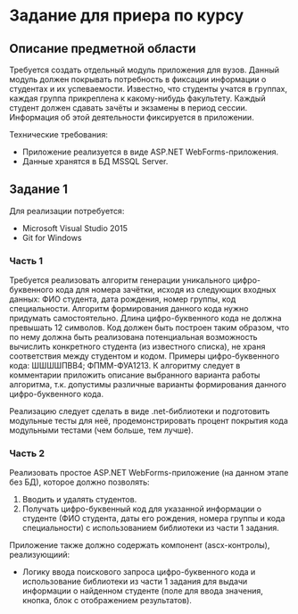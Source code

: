 # Задание для приера по курсу

## Описание предметной области

Требуется создать отдельный модуль приложения для вузов. Данный модуль должен покрывать потребность в фиксации информации о студентах и их успеваемости. Известно, что студенты учатся в группах, каждая группа прикреплена к какому-нибудь факультету. Каждый студент должен сдавать зачёты и экзамены в период сессии. Информация об этой деятельности фиксируется в приложении.

Технические требования:
* Приложение реализуется в виде ASP.NET WebForms-приложения.
* Данные хранятся в БД MSSQL Server.

## Задание 1

Для реализации потребуется:
* Microsoft Visual Studio 2015
* Git for Windows

### Часть 1

Требуется реализовать алгоритм генерации уникального цифро-буквенного кода для номера зачётки, исходя из следующих входных данных: ФИО студента, дата рождения, номер группы, код специальности. Алгоритм формирования данного кода нужно придумать самостоятельно. Длина цифро-буквенного кода не должна превышать 12 символов. Код должен быть построен таким образом, что по нему должна быть реализована потенциальная возможность вычислить конкретного студента (из известного списка), не храня соответствия между студентом и кодом. Примеры цифро-буквенного кода: ШШШШПВВ4; ФПММ-ФУА1213. К алгоритму следует в комментарии приложить описание выбранного варианта работы алгоритма, т.к. допустимы различные варианты формирования данного цифро-буквенного кода.

Реализацию следует сделать в виде .net-библиотеки и подготовить модульные тесты для неё, продемонстрировать процент покрытия кода модульными тестами (чем больше, тем лучше).

### Часть 2

Реализовать простое ASP.NET WebForms-приложение (на данном этапе без БД), которое должно позволять:
1. Вводить и удалять студентов.
2. Получать цифро-буквенный код для указанной информации о студенте (ФИО студента, даты его рождения, номера группы и кода специальности) с использованием библиотеки из части 1 задания.

Приложение также должно содержать компонент (ascx-контролы), реализующиий:
* Логику ввода поискового запроса цифро-буквенного кода и использование библиотеки из части 1 задания для выдачи информации о найденном студенте (поле для ввода значения, кнопка, блок с отображением результатов).
